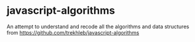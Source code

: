 # javascript-algorithms
An attempt to understand and recode all the algorithms and data structures from https://github.com/trekhleb/javascript-algorithms
